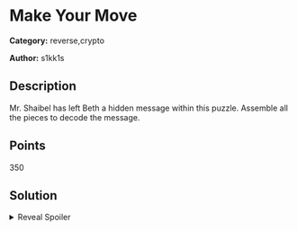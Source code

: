 # Make Your Move
**Category:** reverse,crypto

**Author:** s1kk1s

## Description

Mr. Shaibel has left Beth a hidden message within this puzzle. Assemble all the pieces to decode the message.

## Points
350

## Solution

<details>
 <summary>Reveal Spoiler</summary>

This challenges implements a basic encoding on a string with a key using SLXS assembly language: https://github.com/Sikkis/SLXS-processor/blob/master/SLXS%20Manual.pdf

The solution script is provided in [solution.py](./setup/solution.py)

</details>